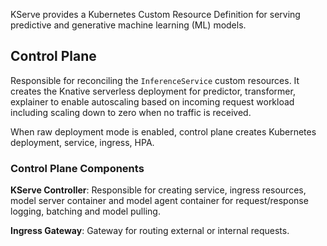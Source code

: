 KServe provides a Kubernetes Custom Resource Definition for serving predictive and generative machine learning (ML) models.

## Control Plane

Responsible for reconciling the `InferenceService` custom resources. It creates the Knative serverless deployment for predictor, transformer, explainer to enable autoscaling based on incoming request workload including scaling down to zero when no traffic is received.

When raw deployment mode is enabled, control plane creates Kubernetes deployment, service, ingress, HPA.

### Control Plane Components

**KServe Controller**: Responsible for creating service, ingress resources, model server container
and model agent container for request/response logging, batching and model pulling.

**Ingress Gateway**: Gateway for routing external or internal requests.
